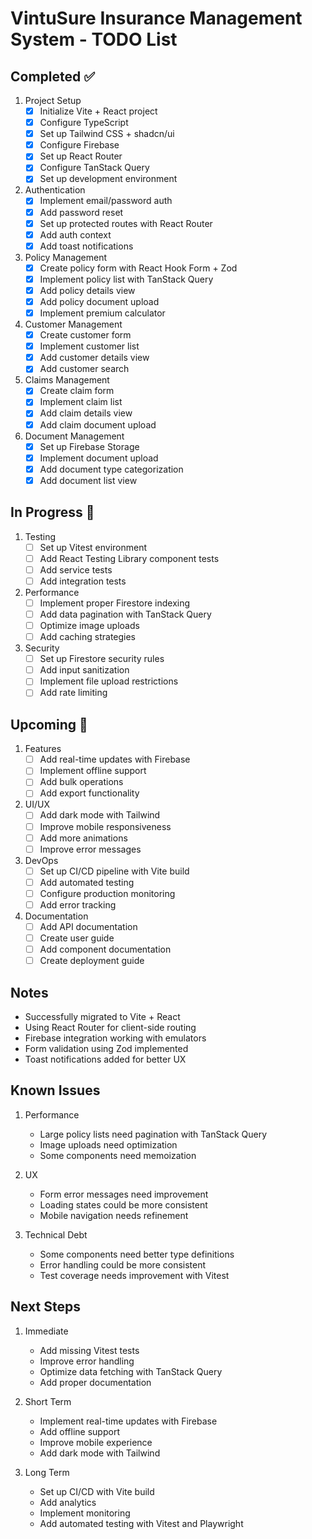 # VintuSure Insurance Management System - TODO List

## Completed ✅
1. Project Setup
   - [x] Initialize Vite + React project
   - [x] Configure TypeScript
   - [x] Set up Tailwind CSS + shadcn/ui
   - [x] Configure Firebase
   - [x] Set up React Router
   - [x] Configure TanStack Query
   - [x] Set up development environment

2. Authentication
   - [x] Implement email/password auth
   - [x] Add password reset
   - [x] Set up protected routes with React Router
   - [x] Add auth context
   - [x] Add toast notifications

3. Policy Management
   - [x] Create policy form with React Hook Form + Zod
   - [x] Implement policy list with TanStack Query
   - [x] Add policy details view
   - [x] Add policy document upload
   - [x] Implement premium calculator

4. Customer Management
   - [x] Create customer form
   - [x] Implement customer list
   - [x] Add customer details view
   - [x] Add customer search

5. Claims Management
   - [x] Create claim form
   - [x] Implement claim list
   - [x] Add claim details view
   - [x] Add claim document upload

6. Document Management
   - [x] Set up Firebase Storage
   - [x] Implement document upload
   - [x] Add document type categorization
   - [x] Add document list view

## In Progress 🚧
1. Testing
   - [ ] Set up Vitest environment
   - [ ] Add React Testing Library component tests
   - [ ] Add service tests
   - [ ] Add integration tests

2. Performance
   - [ ] Implement proper Firestore indexing
   - [ ] Add data pagination with TanStack Query
   - [ ] Optimize image uploads
   - [ ] Add caching strategies

3. Security
   - [ ] Set up Firestore security rules
   - [ ] Add input sanitization
   - [ ] Implement file upload restrictions
   - [ ] Add rate limiting

## Upcoming 📅
1. Features
   - [ ] Add real-time updates with Firebase
   - [ ] Implement offline support
   - [ ] Add bulk operations
   - [ ] Add export functionality

2. UI/UX
   - [ ] Add dark mode with Tailwind
   - [ ] Improve mobile responsiveness
   - [ ] Add more animations
   - [ ] Improve error messages

3. DevOps
   - [ ] Set up CI/CD pipeline with Vite build
   - [ ] Add automated testing
   - [ ] Configure production monitoring
   - [ ] Add error tracking

4. Documentation
   - [ ] Add API documentation
   - [ ] Create user guide
   - [ ] Add component documentation
   - [ ] Create deployment guide

## Notes
- Successfully migrated to Vite + React
- Using React Router for client-side routing
- Firebase integration working with emulators
- Form validation using Zod implemented
- Toast notifications added for better UX

## Known Issues
1. Performance
   - Large policy lists need pagination with TanStack Query
   - Image uploads need optimization
   - Some components need memoization

2. UX
   - Form error messages need improvement
   - Loading states could be more consistent
   - Mobile navigation needs refinement

3. Technical Debt
   - Some components need better type definitions
   - Error handling could be more consistent
   - Test coverage needs improvement with Vitest

## Next Steps
1. Immediate
   - Add missing Vitest tests
   - Improve error handling
   - Optimize data fetching with TanStack Query
   - Add proper documentation

2. Short Term
   - Implement real-time updates with Firebase
   - Add offline support
   - Improve mobile experience
   - Add dark mode with Tailwind

3. Long Term
   - Set up CI/CD with Vite build
   - Add analytics
   - Implement monitoring
   - Add automated testing with Vitest and Playwright